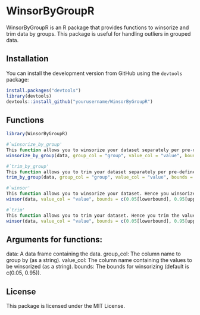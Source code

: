 # WinsorByGroupR

WinsorByGroupR is an R package that provides functions to winsorize and trim data by groups. This package is useful for handling outliers in grouped data.

## Installation

You can install the development version from GitHub using the `devtools` package:

```r
install.packages("devtools")
library(devtools)
devtools::install_github("yourusername/WinsorByGroupR")
```

## Functions
```r
library(WinsorByGroupR)

#`winsorize_by_group' 
This function allows you to winsorize your dataset separately per pre-defined group. Hence you winsorize the values of a specified column within each group. 
winsorize_by_group(data, group_col = "group", value_col = "value", bounds = c(0.05[lowerbound], 0.95[upperbound]))

#`trim_by_group' 
This function allows you to trim your dataset separately per pre-defined group. Hence you trim the values of a specified column within each group. 
trim_by_group(data, group_col = "group", value_col = "value", bounds = c(0.05[lowerbound], 0.95[upperbound]))

#`winsor' 
This function allows you to winsorize your dataset. Hence you winsorize the values of a specified column. 
winsor(data, value_col = "value", bounds = c(0.05[lowerbound], 0.95[upperbound]))

#`trim' 
This function allows you to trim your dataset. Hence you trim the values of a specified column. 
winsor(data, value_col = "value", bounds = c(0.05[lowerbound], 0.95[upperbound]))
```

## Arguments for functions: 
data: A data frame containing the data.
group_col: The column name to group by (as a string).
value_col: The column name containing the values to be winsorized (as a string).
bounds: The bounds for winsorizing (default is c(0.05, 0.95)).


## License
This package is licensed under the MIT License.
